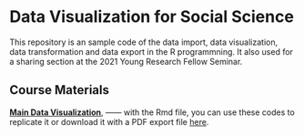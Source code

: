 # Data Visualization for Social Science 

This repository is an sample code of the data import, data visualization, data transformation and data export in the R programmning. It also used for a sharing section at the 2021 Young Research Fellow Seminar. 

## Course Materials 
[**Main Data Visualization**](https://github.com/nithkosal/DataVisualization/blob/main/DataVisualization.Rmd), —— with the Rmd file, you can use these codes to replicate it or download it with a PDF export file [here](https://github.com/nithkosal/DataVisualization/blob/main/DataVisualization.pdf). 
